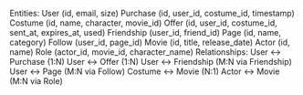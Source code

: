 
Entities:
    User (id, email, size)
    Purchase (id, user_id, costume_id, timestamp)
    Costume (id, name, character, movie_id)
    Offer (id, user_id, costume_id, sent_at, expires_at, used)
    Friendship (user_id, friend_id)
    Page (id, name, category)
    Follow (user_id, page_id)
    Movie (id, title, release_date)
    Actor (id, name)
    Role (actor_id, movie_id, character_name)
Relationships:
    User ↔ Purchase (1:N)
    User ↔ Offer (1:N)
    User ↔ Friendship (M:N via Friendship)
    User ↔ Page (M:N via Follow)
    Costume ↔ Movie (N:1)
    Actor ↔ Movie (M:N via Role)


